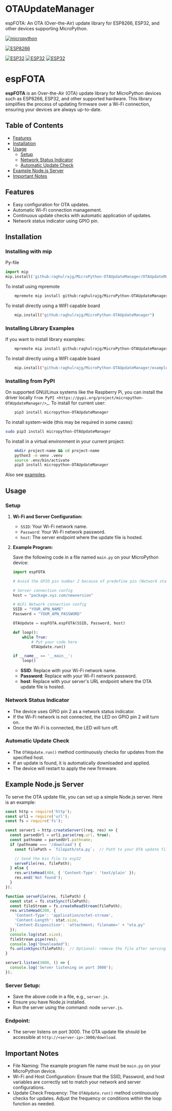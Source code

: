 # OTAUpdateManager
espFOTA: An OTA (Over-the-Air) update library for ESP8266, ESP32, and other devices supporting MicroPython.

[![micropython](https://img.shields.io/badge/micropython-Ok-purple.svg)](https://micropython.org)

[![ESP8266](https://img.shields.io/badge/ESP-8266-000000.svg?longCache=true&style=flat&colorA=CC101F)](https://www.espressif.com/en/products/socs/esp8266)

[![ESP32](https://img.shields.io/badge/ESP-32-000000.svg?longCache=true&style=flat&colorA=CC101F)](https://www.espressif.com/en/products/socs/esp32)
[![ESP32](https://img.shields.io/badge/ESP-32S2-000000.svg?longCache=true&style=flat&colorA=CC101F)](https://www.espressif.com/en/products/socs/esp32-s2)
[![ESP32](https://img.shields.io/badge/ESP-32C3-000000.svg?longCache=true&style=flat&colorA=CC101F)](https://www.espressif.com/en/products/socs/esp32-c3)


# espFOTA

**espFOTA** is an Over-the-Air (OTA) update library for MicroPython devices such as ESP8266, ESP32, and other supported hardware. This library simplifies the process of updating firmware over a Wi-Fi connection, ensuring your devices are always up-to-date.

## Table of Contents

- [Features](#features)
- [Installation](#installation)
- [Usage](#usage)
  - [Setup](#setup)
  - [Network Status Indicator](#network-status-indicator)
  - [Automatic Update Check](#automatic-update-check)
- [Example Node.js Server](#example-nodejs-server)
- [Important Notes](#important-notes)

## Features

- Easy configuration for OTA updates.
- Automatic Wi-Fi connection management.
- Continuous update checks with automatic application of updates.
- Network status indicator using GPIO pin.

## Installation

### Installing with mip

Py-file
```python
import mip
mip.install('github:raghulrajg/MicroPython-OTAUpdateManager/OTAUpdateManager.py')
```

To install using mpremote

```bash
    mpremote mip install github:raghulrajg/MicroPython-OTAUpdateManager
```

To install directly using a WIFI capable board

```bash
    mip.install("github:raghulrajg/MicroPython-OTAUpdateManager")
```

### Installing Library Examples

If you want to install library examples:

```bash
    mpremote mip install github:raghulrajg/MicroPython-OTAUpdateManager/examples.json
```

To install directly using a WIFI capable board

```bash
    mip.install("github:raghulrajg/MicroPython-OTAUpdateManager/examples.json")
```

### Installing from PyPI

On supported GNU/Linux systems like the Raspberry Pi, you can install the driver locally `from
PyPI <https://pypi.org/project/micropython-OTAUpdateManager/>`_.
To install for current user:

```bash
    pip3 install micropython-OTAUpdateManager
```

To install system-wide (this may be required in some cases):


```bash
sudo pip3 install micropython-OTAUpdateManager
```
To install in a virtual environment in your current project:

```bash
    mkdir project-name && cd project-name
    python3 -m venv .venv
    source .env/bin/activate
    pip3 install micropython-OTAUpdateManager
```

Also see [examples](https://github.com/raghulrajg/espFOTA/tree/main/test).

## Usage

### Setup

1. **Wi-Fi and Server Configuration:**
    - `SSID`: Your Wi-Fi network name.
    - `Password`: Your Wi-Fi network password.
    - `host`: The server endpoint where the update file is hosted.

2. **Example Program:**

    Save the following code in a file named `main.py` on your MicroPython device:

    ```python
    import espFOTA

    # Avoid the GPIO pin number 2 because of predefine pin (Network status indicator)

    # Server connection config
    host = "package.xyz.com/newversion"

    # WiFi Network connection config
    SSID = "YOUR_APN_NAME"
    Password = "YOUR_APN_PASSWORD"

    OTAUpdate = espFOTA.espFOTA(SSID, Password, host)

    def loop():
        while True:
            # Put your code here
            OTAUpdate.run()

    if __name__ == '__main__':
        loop()
    ```

    - **SSID**: Replace with your Wi-Fi network name.
    - **Password**: Replace with your Wi-Fi network password.
    - **host**: Replace with your server's URL endpoint where the OTA update file is hosted.

### Network Status Indicator

- The device uses GPIO pin 2 as a network status indicator.
- If the Wi-Fi network is not connected, the LED on GPIO pin 2 will turn on.
- Once the Wi-Fi is connected, the LED will turn off.

### Automatic Update Check

- The `OTAUpdate.run()` method continuously checks for updates from the specified host.
- If an update is found, it is automatically downloaded and applied.
- The device will restart to apply the new firmware.

## Example Node.js Server

To serve the OTA update file, you can set up a simple Node.js server. Here is an example:

```javascript
const http = require('http');
const url1 = require('url');
const fs = require('fs');

const server1 = http.createServer((req, res) => {
  const parsedUrl = url1.parse(req.url, true);
  const pathname = parsedUrl.pathname;
  if (pathname === '/download') {
    const filePath = `filepath/ota.py`;  // Path to your OTA update file

    // Send the bin file to esp32
    serveFile(res, filePath);
  } else {
    res.writeHead(404, { 'Content-Type': 'text/plain' });
    res.end('Not found');
  }
});

function serveFile(res, filePath) {
  const stat = fs.statSync(filePath);
  const fileStream = fs.createReadStream(filePath);
  res.writeHead(200, {
    'Content-Type': 'application/octet-stream',
    'Content-Length': stat.size,
    'Content-Disposition': 'attachment; filename=' + "ota.py"
  });
  console.log(stat.size);
  fileStream.pipe(res);
  console.log("Downloaded");
  fs.unlinkSync(filePath);  // Optional: remove the file after serving
}

server1.listen(3000, () => {
  console.log('Server listening on port 3000');
});
```
### Server Setup:

- Save the above code in a file, e.g., `server.js`.
- Ensure you have Node.js installed.
- Run the server using the command: node `server.js`.

### Endpoint: 

- The server listens on port 3000. The OTA update file should be accessible at `http://<server-ip>:3000/download`.

## Important Notes

- File Naming: The example program file name must be `main.py` on your MicroPython device.
- Wi-Fi and Host Configuration: Ensure that the SSID, Password, and host variables are correctly set to match your network and server configurations.
- Update Check Frequency: The `OTAUpdate.run()` method continuously checks for updates. Adjust the frequency or conditions within the loop function as needed.

